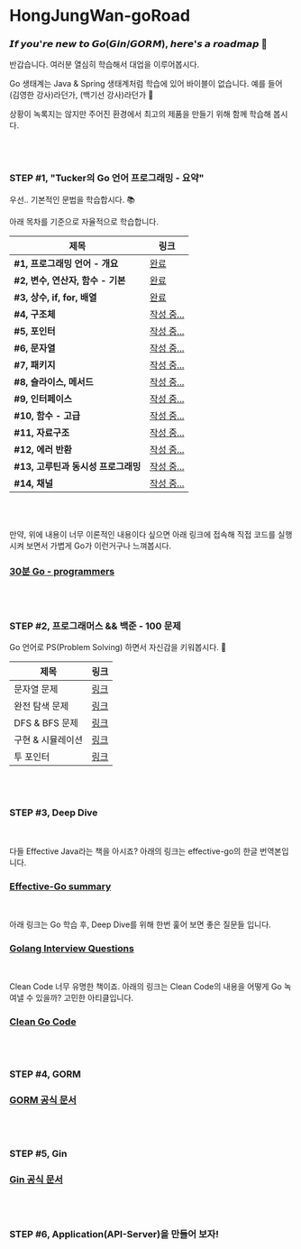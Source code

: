 # HongJungWan-goRoad

### 𝙄𝙛 𝙮𝙤𝙪'𝙧𝙚 𝙣𝙚𝙬 𝙩𝙤 𝙂𝙤(𝙂𝙞𝙣/𝙂𝙊𝙍𝙈), 𝙝𝙚𝙧𝙚'𝙨 𝙖 𝙧𝙤𝙖𝙙𝙢𝙖𝙥 🛫

반갑습니다. 여러분 열심히 학습해서 대업을 이루어봅시다. <br>

Go 생태계는 Java & Spring 생태계처럼 학습에 있어 바이블이 없습니다. 예를 들어 (김영한 강사)라던가, (백기선 강사)라던가 🤔

상황이 녹록지는 않지만 주어진 환경에서 최고의 제품을 만들기 위해 함께 학습해 봅시다. 

<br><br>

### STEP #1, "Tucker의 Go 언어 프로그래밍 - 요약"

우선.. 기본적인 문법을 학습합시다. 📚

아래 목차를 기준으로 자율적으로 학습합니다.

| 제목          | 링크                                                                                                                                                           |
|-------------|--------------------------------------------------------------------------------------------------------------------------------------------------------------|
| **#1, 프로그래밍 언어 - 개요** | [완료](https://github.com/HongJungWan/HongJungWan-goRoad/blob/main/go/%ED%94%84%EB%A1%9C%EA%B7%B8%EB%9E%98%EB%B0%8D_%EC%96%B8%EC%96%B4_%EA%B0%9C%EC%9A%94.md)  |
| **#2, 변수, 연산자, 함수 - 기본** | [완료](https://github.com/HongJungWan/HongJungWan-goRoad/blob/main/go/%EB%B3%80%EC%88%98_%EC%97%B0%EC%82%B0%EC%9E%90_%ED%95%A8%EC%88%98_%EA%B8%B0%EB%B3%B8.md) |
| **#3, 상수, if, for, 배열** | [완료](https://github.com/HongJungWan/HongJungWan-goRoad/blob/main/go/%EC%83%81%EC%88%98_if_for_%EB%B0%B0%EC%97%B4.md)                                                                                                                                                  |
| **#4, 구조체** | [작성 중...]()                                                                                                                                                       |
| **#5, 포인터** | [작성 중...]()                                                                                                                                                       |
| **#6, 문자열** | [작성 중...]()                                                                                                                                                       |
| **#7, 패키지** | [작성 중...]()                                                                                                                                                       |
| **#8, 슬라이스, 메서드** | [작성 중...]()                                                                                                                                                       |
| **#9, 인터페이스** | [작성 중...]()                                                                                                                                                       |
| **#10, 함수 - 고급** | [작성 중...]()                                                                                                                                                       |
| **#11, 자료구조** | [작성 중...]()                                                                                                                                                       |
| **#12, 에러 반환** | [작성 중...]()                                                                                                                                                       |
| **#13, 고루틴과 동시성 프로그래밍** | [작성 중...]()                                                                                                                                                       |
| **#14, 채널** | [작성 중...]()                                                                                                                                                       |

<br><br>

만약, 위에 내용이 너무 이론적인 내용이다 싶으면 아래 링크에 접속해 직접 코드를 실행시켜 보면서 가볍게 Go가 이런거구나 느껴봅시다.

### [30분 Go - programmers](https://school.programmers.co.kr/learn/courses/13/13-30%EB%B6%84-go)

<br><br>

### STEP #2, 프로그래머스 && 백준 - 100 문제

Go 언어로 PS(Problem Solving) 하면서 자신감을 키워봅시다. 🧐

| 제목           | 링크                                               |
|--------------|--------------------------------------------------|
| 문자열 문제       | [링크](https://www.acmicpc.net/workbook/view/9432) |
| 완전 탐색 문제     | [링크](https://www.acmicpc.net/workbook/view/7770) |
| DFS & BFS 문제 | [링크](https://www.acmicpc.net/workbook/view/1833) |
| 구현 & 시뮬레이션   | [링크](https://www.acmicpc.net/workbook/view/9730) |
| 투 포인터        | [링크](https://www.acmicpc.net/workbook/view/13376) |

<br><br>

### STEP #3, Deep Dive

<br>

다들 Effective Java라는 책을 아시죠? 아래의 링크는 effective-go의 한글 번역본입니다.

### [Effective-Go summary](https://github.com/HongJungWan/effective-go/blob/master/SUMMARY.md)

<br>

아래 링크는 Go 학습 후, Deep Dive를 위해 한번 훑어 보면 좋은 질문들 입니다.

### [Golang Interview Questions](https://www.interviewbit.com/golang-interview-questions/)

<br>

Clean Code 너무 유명한 책이죠. 아래의 링크는 Clean Code의 내용을 어떻게 Go 녹여낼 수 있을까? 고민한 아티클입니다.

### [Clean Go Code](https://github.com/Pungyeon/clean-go-article?tab=readme-ov-file#Test-Driven-Development)

<br><br>

### STEP #4, GORM

### [GORM 공식 문서](https://gorm.io/docs/index.html)

<br><br>

### STEP #5, Gin

### [Gin 공식 문서](https://gin-gonic.com/ko-kr/docs/examples/)

<br><br>

### STEP #6, Application(API-Server)을 만들어 보자!

<br><br>